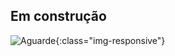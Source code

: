 ## Em construção 

![Aguarde](http://cinemaevideo.com/cinema/wp-content/uploads/aguarde.jpg){:class="img-responsive"}